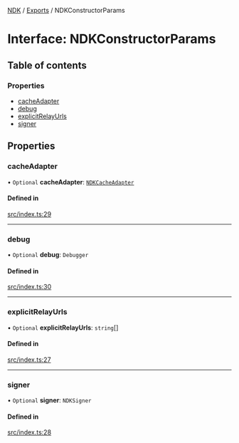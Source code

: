 [NDK](../README.md) / [Exports](../modules.md) / NDKConstructorParams

# Interface: NDKConstructorParams

## Table of contents

### Properties

- [cacheAdapter](NDKConstructorParams.md#cacheadapter)
- [debug](NDKConstructorParams.md#debug)
- [explicitRelayUrls](NDKConstructorParams.md#explicitrelayurls)
- [signer](NDKConstructorParams.md#signer)

## Properties

### cacheAdapter

• `Optional` **cacheAdapter**: [`NDKCacheAdapter`](NDKCacheAdapter.md)

#### Defined in

[src/index.ts:29](https://github.com/nostr-dev-kit/ndk/blob/e1d90e2/src/index.ts#L29)

___

### debug

• `Optional` **debug**: `Debugger`

#### Defined in

[src/index.ts:30](https://github.com/nostr-dev-kit/ndk/blob/e1d90e2/src/index.ts#L30)

___

### explicitRelayUrls

• `Optional` **explicitRelayUrls**: `string`[]

#### Defined in

[src/index.ts:27](https://github.com/nostr-dev-kit/ndk/blob/e1d90e2/src/index.ts#L27)

___

### signer

• `Optional` **signer**: `NDKSigner`

#### Defined in

[src/index.ts:28](https://github.com/nostr-dev-kit/ndk/blob/e1d90e2/src/index.ts#L28)

